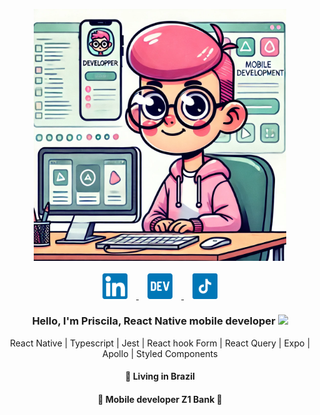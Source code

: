 <p align="center">
  <img src="https://github.com/pripoliveira50/pripoliveira50/blob/main/.github/assets/me.png" width="80%"
  alt="Priscila oliveira" />
  <br>
  <br>
  <a
    href="https://www.linkedin.com/in/pripoliveira50/" 
    alt="LinkedIn"
    target="blank"
  >
    <img src="https://github.com/pripoliveira50/pripoliveira50/blob/main/.github/assets/linkedin.svg" width="8%" hspace="14" />
  </a>
  <a
    href="https://dev.to/pripoliveira50" 
    alt="dev.to"
    target="blank"
  >
     <img src="https://github.com/pripoliveira50/pripoliveira50/blob/main/.github/assets/dev.svg" width="8%" hspace="14" />
  <a
    href="https://www.tiktok.com/@pripoliveira50" 
    alt="tiktok"
    target="blank"
  >
    <img src="https://github.com/pripoliveira50/pripoliveira50/blob/main/.github/assets/tiktok.svg" width="8%" hspace="14" />
  </a>
</p>

<h3 align="center">
  Hello, I'm Priscila, React Native mobile developer <img src="https://media.giphy.com/media/hvRJCLFzcasrR4ia7z/giphy.gif" width="25px" heigth="25px">

</h3>
<p align="center">
   React Native | Typescript | Jest | React hook Form | React Query | Expo | Apollo | Styled Components 
</p>
<h4 align="center">
  📌  Living in <b>Brazil</b>  
</h4>
<h4 align="center">💼 Mobile developer Z1 Bank 💞 </h4>
